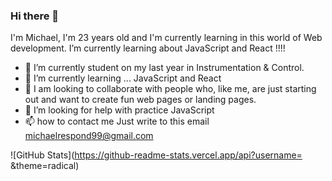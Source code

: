 ### Hi there 👋 

I'm Michael, I'm 23 years old and I'm currently learning in this world of Web development.
I’m currently learning about JavaScript and React !!!! 

- 🔭 I’m currently student on my last year in Instrumentation & Control. 
- 🌱 I’m currently learning ... JavaScript and React
- 👯 I am looking to collaborate with people who, like me, are just starting out and want to create fun web pages or landing pages.
- 🤔 I’m looking for help with practice JavaScript
- 📫 how to contact me Just write to this email michaelrespond99@gmail.com



![GitHub Stats](https://github-readme-stats.vercel.app/api?username= &theme=radical)
<!--
**MikeQp98/MikeQp98** is a ✨ _special_ ✨ repository because its `README.md` (this file) appears on your GitHub profile.

Here are some ideas to get you started:

- 🔭 I’m currently working on ...
- 🌱 I’m currently learning ...
- 👯 I’m looking to collaborate on ...
- 🤔 I’m looking for help with ...
- 💬 Ask me about ...
- 📫 How to reach me: ...
- 😄 Pronouns: ...
- ⚡ Fun fact: ...
-->
